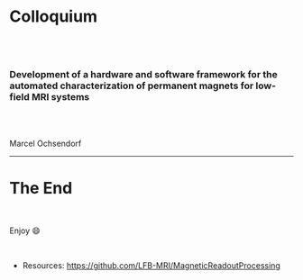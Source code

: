 <!-- classes: title -->
<!-- background: #f8f1f1 -->
# Colloquium


<br />
<br />

### Development of a hardware and software framework for the automated characterization of permanent magnets for low-field MRI systems

<br />
<br />

Marcel Ochsendorf



<!-- block-end -->

---
<!-- classes: end -->

# The End

<br />

Enjoy :smile:

<br />

- Resources: https://github.com/LFB-MRI/MagneticReadoutProcessing


